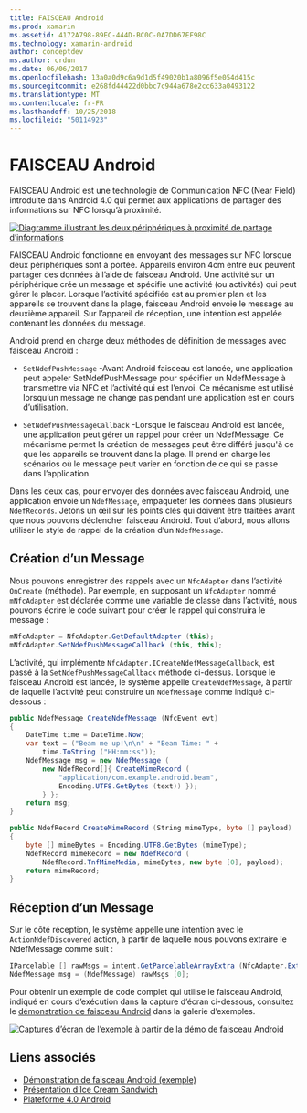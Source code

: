 ```yaml
---
title: FAISCEAU Android
ms.prod: xamarin
ms.assetid: 4172A798-89EC-444D-BC0C-0A7DD67EF98C
ms.technology: xamarin-android
author: conceptdev
ms.author: crdun
ms.date: 06/06/2017
ms.openlocfilehash: 13a0a0d9c6a9d1d5f49020b1a8096f5e054d415c
ms.sourcegitcommit: e268fd44422d0bbc7c944a678e2cc633a0493122
ms.translationtype: MT
ms.contentlocale: fr-FR
ms.lasthandoff: 10/25/2018
ms.locfileid: "50114923"
---
```

# <a name="android-beam"></a>FAISCEAU Android

FAISCEAU Android est une technologie de Communication NFC (Near Field) introduite dans Android 4.0 qui permet aux applications de partager des informations sur NFC lorsqu’à proximité.

[![Diagramme illustrant les deux périphériques à proximité de partage d’informations](android-beam-images/androidbeam.png)](android-beam-images/androidbeam.png#lightbox)

FAISCEAU Android fonctionne en envoyant des messages sur NFC lorsque deux périphériques sont à portée. Appareils environ 4cm entre eux peuvent partager des données à l’aide de faisceau Android. Une activité sur un périphérique crée un message et spécifie une activité (ou activités) qui peut gérer le placer. Lorsque l’activité spécifiée est au premier plan et les appareils se trouvent dans la plage, faisceau Android envoie le message au deuxième appareil. Sur l’appareil de réception, une intention est appelée contenant les données du message.

Android prend en charge deux méthodes de définition de messages avec faisceau Android :

-   `SetNdefPushMessage` -Avant Android faisceau est lancée, une application peut appeler SetNdefPushMessage pour spécifier un NdefMessage à transmettre via NFC et l’activité qui est l’envoi. Ce mécanisme est utilisé lorsqu’un message ne change pas pendant une application est en cours d’utilisation.

-   `SetNdefPushMessageCallback` -Lorsque le faisceau Android est lancée, une application peut gérer un rappel pour créer un NdefMessage. Ce mécanisme permet la création de messages peut être différé jusqu'à ce que les appareils se trouvent dans la plage. Il prend en charge les scénarios où le message peut varier en fonction de ce qui se passe dans l’application.


Dans les deux cas, pour envoyer des données avec faisceau Android, une application envoie un `NdefMessage`, empaqueter les données dans plusieurs `NdefRecords`. Jetons un œil sur les points clés qui doivent être traitées avant que nous pouvons déclencher faisceau Android. Tout d’abord, nous allons utiliser le style de rappel de la création d’un `NdefMessage`.


## <a name="creating-a-message"></a>Création d’un Message

Nous pouvons enregistrer des rappels avec un `NfcAdapter` dans l’activité `OnCreate` (méthode). Par exemple, en supposant un `NfcAdapter` nommé `mNfcAdapter` est déclarée comme une variable de classe dans l’activité, nous pouvons écrire le code suivant pour créer le rappel qui construira le message :

```csharp
mNfcAdapter = NfcAdapter.GetDefaultAdapter (this);
mNfcAdapter.SetNdefPushMessageCallback (this, this);
```

L’activité, qui implémente `NfcAdapter.ICreateNdefMessageCallback`, est passé à la `SetNdefPushMessageCallback` méthode ci-dessus. Lorsque le faisceau Android est lancée, le système appelle `CreateNdefMessage`, à partir de laquelle l’activité peut construire un `NdefMessage` comme indiqué ci-dessous :

```csharp
public NdefMessage CreateNdefMessage (NfcEvent evt)
{
    DateTime time = DateTime.Now;
    var text = ("Beam me up!\n\n" + "Beam Time: " +
        time.ToString ("HH:mm:ss"));
    NdefMessage msg = new NdefMessage (
        new NdefRecord[]{ CreateMimeRecord (
            "application/com.example.android.beam",
            Encoding.UTF8.GetBytes (text)) });
        } };
    return msg;
}

public NdefRecord CreateMimeRecord (String mimeType, byte [] payload)
{
    byte [] mimeBytes = Encoding.UTF8.GetBytes (mimeType);
    NdefRecord mimeRecord = new NdefRecord (
        NdefRecord.TnfMimeMedia, mimeBytes, new byte [0], payload);
    return mimeRecord;
}
```


## <a name="receiving-a-message"></a>Réception d’un Message

Sur le côté réception, le système appelle une intention avec le `ActionNdefDiscovered` action, à partir de laquelle nous pouvons extraire le NdefMessage comme suit :

```csharp
IParcelable [] rawMsgs = intent.GetParcelableArrayExtra (NfcAdapter.ExtraNdefMessages);
NdefMessage msg = (NdefMessage) rawMsgs [0];
```

Pour obtenir un exemple de code complet qui utilise le faisceau Android, indiqué en cours d’exécution dans la capture d’écran ci-dessous, consultez le [démonstration de faisceau Android](https://developer.xamarin.com/samples/monodroid/AndroidBeamDemo/) dans la galerie d’exemples.

[![Captures d’écran de l’exemple à partir de la démo de faisceau Android](android-beam-images/24.png)](android-beam-images/24.png#lightbox)



## <a name="related-links"></a>Liens associés

- [Démonstration de faisceau Android (exemple)](https://developer.xamarin.com/samples/monodroid/AndroidBeamDemo/)
- [Présentation d’Ice Cream Sandwich](http://www.android.com/about/ice-cream-sandwich/)
- [Plateforme 4.0 Android](http://developer.android.com/sdk/android-4.0.html)

